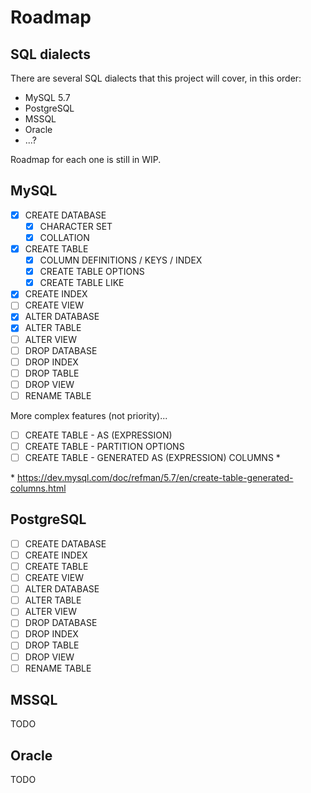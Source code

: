 # Roadmap

## SQL dialects

There are several SQL dialects that this project will cover, in this order:

- MySQL 5.7
- PostgreSQL
- MSSQL
- Oracle
- ...?

Roadmap for each one is still in WIP.

## MySQL

- [X] CREATE DATABASE
  - [X] CHARACTER SET
  - [X] COLLATION
- [X] CREATE TABLE
  - [X] COLUMN DEFINITIONS / KEYS / INDEX
  - [X] CREATE TABLE OPTIONS
  - [X] CREATE TABLE LIKE
- [x] CREATE INDEX
- [ ] CREATE VIEW
- [x] ALTER DATABASE
- [X] ALTER TABLE
- [ ] ALTER VIEW
- [ ] DROP DATABASE
- [ ] DROP INDEX
- [ ] DROP TABLE
- [ ] DROP VIEW
- [ ] RENAME TABLE

More complex features (not priority)...

- [ ] CREATE TABLE - AS (EXPRESSION)
- [ ] CREATE TABLE - PARTITION OPTIONS
- [ ] CREATE TABLE - GENERATED AS (EXPRESSION) COLUMNS *

\* https://dev.mysql.com/doc/refman/5.7/en/create-table-generated-columns.html

## PostgreSQL

- [ ] CREATE DATABASE
- [ ] CREATE INDEX
- [ ] CREATE TABLE
- [ ] CREATE VIEW
- [ ] ALTER DATABASE
- [ ] ALTER TABLE
- [ ] ALTER VIEW
- [ ] DROP DATABASE
- [ ] DROP INDEX
- [ ] DROP TABLE
- [ ] DROP VIEW
- [ ] RENAME TABLE

## MSSQL

TODO

## Oracle

TODO
